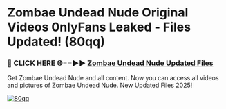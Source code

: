 # Zombae Undead Nude Original Videos 0nlyFans Leaked - Files Updated! (80qq)

<h3>🔴 CLICK HERE 🌐==►► <a href="https://tinyurl.com/4mcuefdz" rel="nofollow">Zombae Undead Nude Updated Files</a></h3>

Get Zombae Undead Nude and all content. Now you can access all videos and pictures of Zombae Undead Nude. New Updated Files 2025!

[![80qq](https://i.imgur.com/StAQSOY.gif)](https://tinyurl.com/4mcuefdz)
